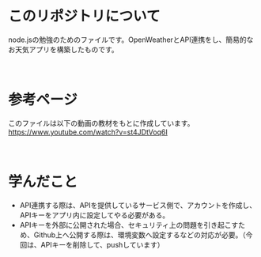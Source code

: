 # このリポジトリについて
node.jsの勉強のためのファイルです。OpenWeatherとAPI連携をし、簡易的なお天気アプリを構築したものです。

<br>

# 参考ページ
このファイルは以下の動画の教材をもとに作成しています。
https://www.youtube.com/watch?v=st4JDtVoq6I

<br>

# 学んだこと
- API連携する際は、APIを提供しているサービス側で、アカウントを作成し、APIキーをアプリ内に設定してやる必要がある。
- APIキーを外部に公開された場合、セキュリティ上の問題を引き起こすため、Github上へ公開する際は、環境変数へ設定するなどの対応が必要。（今回は、APIキーを削除して、pushしています）




